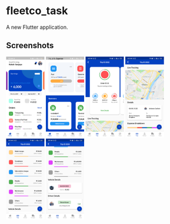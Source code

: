 # fleetco_task

A new Flutter application.

## Screenshots

<img src = "https://github.com/shuchitajain/fleetcoTask/blob/master/lib/ss/flutter_01.png" height = "220">  <img src = "https://github.com/shuchitajain/fleetcoTask/blob/master/lib/ss/flutter_02.png" height = "220" >  <img src = "https://github.com/shuchitajain/fleetcoTask/blob/master/lib/ss/flutter_03.png" height = "220" >  <img src = "https://github.com/shuchitajain/fleetcoTask/blob/master/lib/ss/flutter_04.png" height = "220" > 
<img src = "https://github.com/shuchitajain/fleetcoTask/blob/master/lib/ss/flutter_05.png" height = "220" >  <img src = "https://github.com/shuchitajain/fleetcoTask/blob/master/lib/ss/flutter_06.png" height = "220" >
